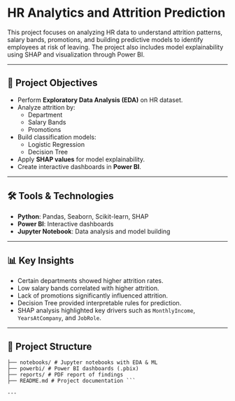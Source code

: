   # HR Analytics and Attrition Prediction

This project focuses on analyzing HR data to understand attrition patterns, salary bands, promotions, and building predictive models to identify employees at risk of leaving. The project also includes model explainability using SHAP and visualization through Power BI.

---

## 📌 Project Objectives

- Perform **Exploratory Data Analysis (EDA)** on HR dataset.
- Analyze attrition by:
  - Department
  - Salary Bands
  - Promotions
- Build classification models:
  - Logistic Regression
  - Decision Tree
- Apply **SHAP values** for model explainability.
- Create interactive dashboards in **Power BI**.

---

## 🛠️ Tools & Technologies

- **Python**: Pandas, Seaborn, Scikit-learn, SHAP  
- **Power BI**: Interactive dashboards  
- **Jupyter Notebook**: Data analysis and model building  

---

## 📊 Key Insights

- Certain departments showed higher attrition rates.
- Low salary bands correlated with higher attrition.
- Lack of promotions significantly influenced attrition.
- Decision Tree provided interpretable rules for prediction.
- SHAP analysis highlighted key drivers such as `MonthlyIncome`, `YearsAtCompany`, and `JobRole`.

---

## 📂 Project Structure

``` ├── data/ # HR dataset (not included here for confidentiality)
├── notebooks/ # Jupyter notebooks with EDA & ML
├── powerbi/ # Power BI dashboards (.pbix)
├── reports/ # PDF report of findings
├── README.md # Project documentation ```

---


